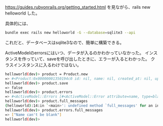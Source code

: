 <https://guides.rubyonrails.org/getting_started.html>
を見ながら、rails new helloworld した。

具体的には、

```zsh
bundle exec rails new helloworld -G --database=sqlite3 --api
```

これだと、データベースはsqlite3なので、簡単に構築できる。

ActiveModelのerrorsにはいつ、データが入るのかわかっていなかった。
インスタンスを作っていて、saveを呼び出したときに、エラーが入るとわかった。
クラスインスタンスに入るわけではない。

```zsh
helloworld(dev)> product = Product.new
=> #<Product:0x00000001350194c0 id: nil, name: nil, created_at: nil, updated_at: nil>
helloworld(dev)> product.save
=> false
helloworld(dev)> product.errors
=> #<ActiveModel::Errors [#<ActiveModel::Error attribute=name, type=blank, options={}>]>
helloworld(dev)> product.full_messages
(helloworld):14:in `<main>': undefined method `full_messages' for an instance of Product (NoMethodError)
helloworld(dev)> product.errors.full_messages
=> ["Name can't be blank"]
helloworld(dev)>

```
